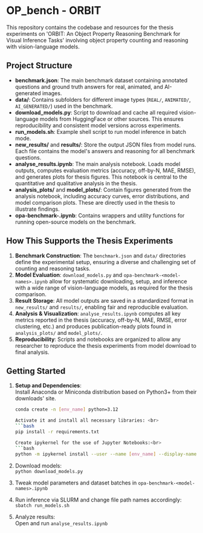 # OP_bench - ORBIT

This repository contains the codebase and resources for the thesis experiments on 'ORBIT: An Object Property Reasoning
Benchmark for Visual Inference Tasks' involving object property counting and reasoning with vision-language models.

## Project Structure

- **benchmark.json**: The main benchmark dataset containing annotated questions and ground truth answers for real, animated, and AI-generated images.
- **data/**: Contains subfolders for different image types (`REAL/`, `ANIMATED/`, `AI_GENERATED/`) used in the benchmark.
- **download_models.py**: Script to download and cache all required vision-language models from HuggingFace or other sources. This ensures reproducibility and consistent model versions across experiments.
- **run_models.sh**: Example shell script to run model inference in batch mode.
- **new_results/** and **results/**: Store the output JSON files from model runs. Each file contains the model's answers and reasoning for all benchmark questions.
- **analyse_results.ipynb**: The main analysis notebook. Loads model outputs, computes evaluation metrics (accuracy, off-by-N, MAE, RMSE), and generates plots for thesis figures. This notebook is central to the quantitative and qualitative analysis in the thesis.
- **analysis_plots/** and **model_plots/**: Contain figures generated from the analysis notebook, including accuracy curves, error distributions, and model comparison plots. These are directly used in the thesis to illustrate findings.
- **opa-benchmark-<model-names>.ipynb**: Contains wrappers and utility functions for running open-source models on the benchmark.
<!-- - **pdf2bench.py**: Utility for converting PDF-based datasets into the benchmark format. -->
<!-- - **create_notebook.py**: Script to auto-generate Jupyter notebooks for new experiments or model evaluations. -->

## How This Supports the Thesis Experiments

1. **Benchmark Construction**: The `benchmark.json` and `data/` directories define the experimental setup, ensuring a diverse and challenging set of counting and reasoning tasks.
2. **Model Evaluation**: `download_models.py` and `opa-benchmark-<model-names>.ipynb` allow for systematic downloading, setup, and inference with a wide range of vision-language models, as required for the thesis comparison.
3. **Result Storage**: All model outputs are saved in a standardized format in `new_results/` and `results/`, enabling fair and reproducible evaluation.
4. **Analysis & Visualization**: `analyse_results.ipynb` computes all key metrics reported in the thesis (accuracy, off-by-N, MAE, RMSE, error clustering, etc.) and produces publication-ready plots found in `analysis_plots/` and `model_plots/`.
5. **Reproducibility**: Scripts and notebooks are organized to allow any researcher to reproduce the thesis experiments from model download to final analysis.

## Getting Started

1. **Setup and Dependencies**:<br>
   Install Anaconda or Miniconda distribution based on Python3+ from their downloads' site.<br>
   ```bash 
   conda create -n [env_name] python=3.12

   Activate it and install all necessary libraries: <br>
   ```bash 
   pip install -r requirements.txt

   Create ipykernel for the use of Jupyter Notebooks:<br>
   ```bash
   python -m ipykernel install --user --name [env_name] --display-name "[any_name]"

2. Download models:  
   `python download_models.py`

3. Tweak model parameters and dataset batches in `opa-benchmark-<model-names>.ipynb`

2. Run inference via SLURM and change file path names accordingly:  
   `sbatch run_models.sh`

3. Analyze results:  
   Open and run `analyse_results.ipynb`

 
